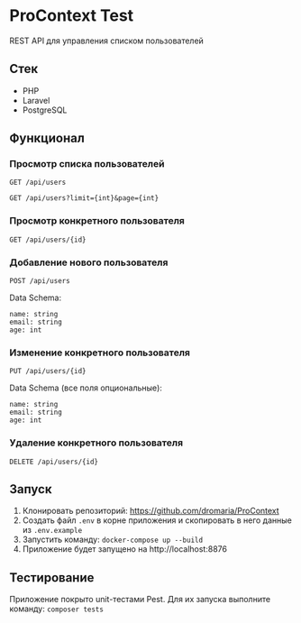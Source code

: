 # ProContext Test

REST API для управления списком пользователей

## Стек
- PHP
- Laravel
- PostgreSQL

## Функционал

### Просмотр списка пользователей
    GET /api/users

    GET /api/users?limit={int}&page={int}
### Просмотр конкретного пользователя
    GET /api/users/{id}
### Добавление нового пользователя
    POST /api/users
Data Schema:

    name: string
    email: string
    age: int

### Изменение конкретного пользователя
    PUT /api/users/{id}
Data Schema (все поля опциональные):

    name: string
    email: string
    age: int
### Удаление конкретного пользователя
    DELETE /api/users/{id}

## Запуск
1. Клонировать репозиторий: https://github.com/dromaria/ProContext
2. Создать файл ```.env``` в корне приложения и скопировать в него данные из ```.env.example```
3. Запустить команду:  ```docker-compose up --build```
4. Приложение будет запущено на http://localhost:8876

## Тестирование
Приложение покрыто unit-тестами Pest. Для их запуска выполните команду: `composer tests`

